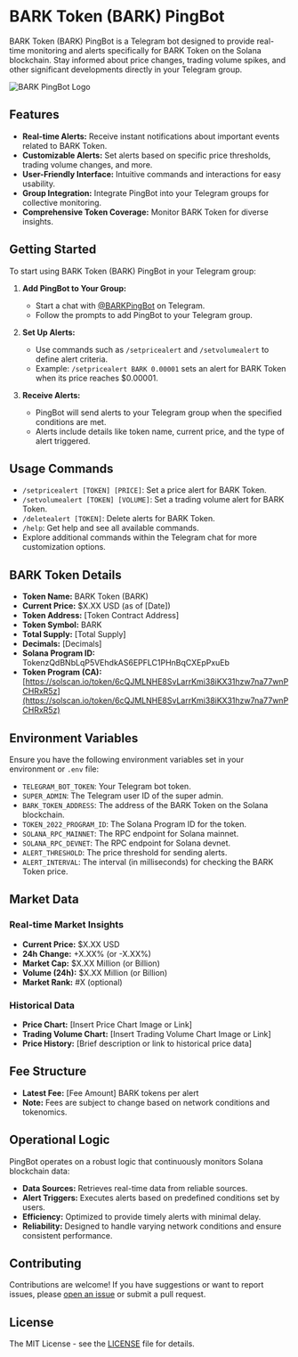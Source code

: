 # BARK Token (BARK) PingBot

BARK Token (BARK) PingBot is a Telegram bot designed to provide real-time monitoring and alerts specifically for BARK Token on the Solana blockchain. Stay informed about price changes, trading volume spikes, and other significant developments directly in your Telegram group.

![BARK PingBot Logo](https://github.com/bark-community/bark-pingbot-logo.png)

## Features

- **Real-time Alerts:** Receive instant notifications about important events related to BARK Token.
- **Customizable Alerts:** Set alerts based on specific price thresholds, trading volume changes, and more.
- **User-Friendly Interface:** Intuitive commands and interactions for easy usability.
- **Group Integration:** Integrate PingBot into your Telegram groups for collective monitoring.
- **Comprehensive Token Coverage:** Monitor BARK Token for diverse insights.

## Getting Started

To start using BARK Token (BARK) PingBot in your Telegram group:

1. **Add PingBot to Your Group:**
   - Start a chat with [@BARKPingBot](https://t.me/BARKPingBot) on Telegram.
   - Follow the prompts to add PingBot to your Telegram group.

2. **Set Up Alerts:**
   - Use commands such as `/setpricealert` and `/setvolumealert` to define alert criteria.
   - Example: `/setpricealert BARK 0.00001` sets an alert for BARK Token when its price reaches $0.00001.

3. **Receive Alerts:**
   - PingBot will send alerts to your Telegram group when the specified conditions are met.
   - Alerts include details like token name, current price, and the type of alert triggered.

## Usage Commands

- `/setpricealert [TOKEN] [PRICE]`: Set a price alert for BARK Token.
- `/setvolumealert [TOKEN] [VOLUME]`: Set a trading volume alert for BARK Token.
- `/deletealert [TOKEN]`: Delete alerts for BARK Token.
- `/help`: Get help and see all available commands.
- Explore additional commands within the Telegram chat for more customization options.

## BARK Token Details

- **Token Name:** BARK Token (BARK)
- **Current Price:** $X.XX USD (as of [Date])
- **Token Address:** [Token Contract Address]
- **Token Symbol:** BARK
- **Total Supply:** [Total Supply]
- **Decimals:** [Decimals]
- **Solana Program ID:** TokenzQdBNbLqP5VEhdkAS6EPFLC1PHnBqCXEpPxuEb
- **Token Program (CA):** [https://solscan.io/token/6cQJMLNHE8SvLarrKmi38iKX31hzw7na77wnPCHRxR5z](https://solscan.io/token/6cQJMLNHE8SvLarrKmi38iKX31hzw7na77wnPCHRxR5z)

## Environment Variables

Ensure you have the following environment variables set in your environment or `.env` file:

- `TELEGRAM_BOT_TOKEN`: Your Telegram bot token.
- `SUPER_ADMIN`: The Telegram user ID of the super admin.
- `BARK_TOKEN_ADDRESS`: The address of the BARK Token on the Solana blockchain.
- `TOKEN_2022_PROGRAM_ID`: The Solana Program ID for the token.
- `SOLANA_RPC_MAINNET`: The RPC endpoint for Solana mainnet.
- `SOLANA_RPC_DEVNET`: The RPC endpoint for Solana devnet.
- `ALERT_THRESHOLD`: The price threshold for sending alerts.
- `ALERT_INTERVAL`: The interval (in milliseconds) for checking the BARK Token price.

## Market Data

### Real-time Market Insights

- **Current Price:** $X.XX USD
- **24h Change:** +X.XX% (or -X.XX%)
- **Market Cap:** $X.XX Million (or Billion)
- **Volume (24h):** $X.XX Million (or Billion)
- **Market Rank:** #X (optional)

### Historical Data

- **Price Chart:** [Insert Price Chart Image or Link]
- **Trading Volume Chart:** [Insert Trading Volume Chart Image or Link]
- **Price History:** [Brief description or link to historical price data]

## Fee Structure

- **Latest Fee:** [Fee Amount] BARK tokens per alert
- **Note:** Fees are subject to change based on network conditions and tokenomics.

## Operational Logic

PingBot operates on a robust logic that continuously monitors Solana blockchain data:
- **Data Sources:** Retrieves real-time data from reliable sources.
- **Alert Triggers:** Executes alerts based on predefined conditions set by users.
- **Efficiency:** Optimized to provide timely alerts with minimal delay.
- **Reliability:** Designed to handle varying network conditions and ensure consistent performance.

## Contributing

Contributions are welcome! If you have suggestions or want to report issues, please [open an issue](https://github.com/bark-community/BARK-PingBot/issues) or submit a pull request.

## License

The MIT License - see the [LICENSE](LICENSE) file for details.

